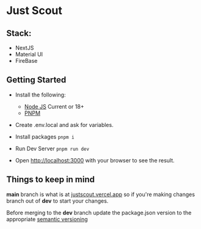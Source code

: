 # Just Scout

## Stack:

- NextJS
- Material UI
- FireBase

## Getting Started

- Install the following:

  - [Node JS](https://nodejs.org/en/download/current) Current or 18+
  - [PNPM](https://pnpm.io/installation#using-npm)

- Create .env.local and ask for variables.

- Install packages
  `pnpm i`

- Run Dev Server
  `pnpm run dev`

- Open [http://localhost:3000](http://localhost:3000) with your browser to see the result.

## Things to keep in mind

<strong>main</strong> branch is what is at [justscout.vercel.app](https://justscout.vercel.app/) so if you're making changes branch out of <strong>dev</strong> to start your changes.

Before merging to the <strong>dev</strong> branch update the package.json version to the appropriate [semantic versioning](https://docs.npmjs.com/about-semantic-versioning)
